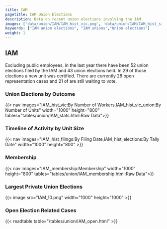 ```yaml
---
title: IAM
pagetitle: IAM Union Elections
description: Data on recent union elections involving the IAM.
images: ['data/union/IAM/IAM_hist_vic.png', 'data/union/IAM/IAM_hist_size.png', 'data/union/IAM/IAM_10.png']
keywords: ["IAM union elections", "IAM unions","Union elections"]
weight: 1
---
```

##  IAM

Excluding public employees, in the last year there have been 52 union elections filed by the IAM and 43 union elections held. In 29 of those elections a new unit was certified. There are currently 28 open representation cases and 21 of are still waiting to vote.

### Union Elections by Outcome
{{< nav images="IAM_hist_vic:By Number of Workers,IAM_hist_vic_union:By Number of Units" width="1000" height="800" tables="tables/union/IAM_stats.html:Raw Data">}}

### Timeline of Activity by Unit Size
{{< nav images="IAM_hist_filings:By Filing Date,IAM_hist_elections:By Tally Date" width="1000" height="800" >}}

### Membership
{{< nav images="IAM_membership:Membership" width="1000" height="800" tables="tables/union/IAM_membership.html:Raw Data">}}

### Largest Private Union Elections
{{< image src="IAM_10.png" width="1000" height="1000"  >}}

### Open Election Related Cases
{{< readtable table="/tables/union/IAM_open.html" >}}

